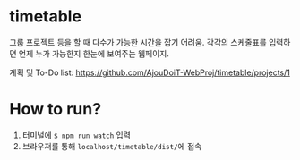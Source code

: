 # timetable

그룹 프로젝트 등을 할 때 다수가 가능한 시간을 잡기 어려움. 각각의 스케줄표를 입력하면 언제 누가 가능한지 한눈에 보여주는 웹페이지.

계획 및 To-Do list: https://github.com/AjouDoiT-WebProj/timetable/projects/1

# How to run?

1. 터미널에 `$ npm run watch` 입력
1. 브라우저를 통해 `localhost/timetable/dist/`에 접속
